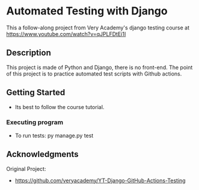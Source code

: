 # Automated Testing with Django


This a follow-along project from Very Academy's django testing course at https://www.youtube.com/watch?v=qJPLFDtEi1I

## Description

This project is made of Python and Django, there is no front-end. The point of this project is to practice automated test scripts with Github actions.

## Getting Started

* Its best to follow the course tutorial.

### Executing program

* To run tests: py manage.py test

## Acknowledgments

Original Project:
* https://github.com/veryacademy/YT-Django-GitHub-Actions-Testing
